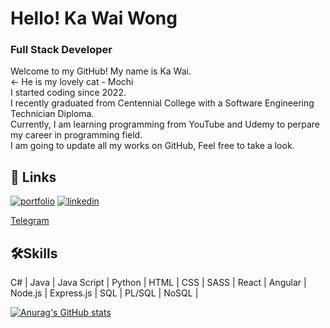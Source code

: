 # Hello! Ka Wai Wong
### Full Stack Developer

Welcome to my GitHub! My name is Ka Wai.  
<- He is my lovely cat - Mochi  
I started coding since 2022.   
I recently graduated from Centennial College with a Software Engineering Technician Diploma.  
Currently, I am learning programming from YouTube and Udemy to perpare my career in programming field.  
I am going to update all my works on GitHub, Feel free to take a look.  

## 🔗 Links
[![portfolio](https://img.shields.io/badge/my_portfolio-000?style=for-the-badge&logo=ko-fi&logoColor=white)](https://kawai-wong.herokuapp.com/)
[![linkedin](https://img.shields.io/badge/linkedin-0A66C2?style=for-the-badge&logo=linkedin&logoColor=white)](https://www.linkedin.com/in/hkkawaiwong/)

[Telegram](https://t.me/kwwonggggg)

## 🛠Skills
C# | Java | Java Script | Python | HTML | CSS | SASS | React | Angular | Node.js | Express.js | SQL | PL/SQL | NoSQL |

[![Anurag's GitHub stats](https://github-readme-stats.vercel.app/api?username=kwwong0923)](https://github.com/anuraghazra/github-readme-stats)

<!--
**kwwong0923/kwwong0923** is a ✨ _special_ ✨ repository because its `README.md` (this file) appears on your GitHub profile.

Here are some ideas to get you started:

- 🔭 I’m currently working on ...
- 🌱 I’m currently learning ...
- 👯 I’m looking to collaborate on ...
- 🤔 I’m looking for help with ...
- 💬 Ask me about ...
- 📫 How to reach me: ...
- 😄 Pronouns: ...
- ⚡ Fun fact: ...
-->
